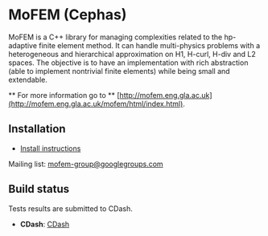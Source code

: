 # **MoFEM (Cephas)** #

MoFEM is a C++ library for managing complexities related to the hp-adaptive
finite element method. It can handle multi-physics problems with a
heterogeneous and hierarchical approximation on H1, H-curl, H-div and L2
spaces. The objective is to have an implementation with rich abstraction
(able to implement nontrivial finite elements) while being small and
extendable.

** For more information go to ** [http://mofem.eng.gla.ac.uk](http://mofem.eng.gla.ac.uk/mofem/html/index.html). 

## Installation

* [Install instructions](
  http://mofem.eng.gla.ac.uk/mofem/html/installation.html)

Mailing list: [mofem-group@googlegroups.com](
  https://groups.google.com/forum/#!forum/mofem-group)  

## Build status

Tests results are submitted to CDash.

- **CDash**: [CDash](http://cdash.eng.gla.ac.uk/cdash/)
